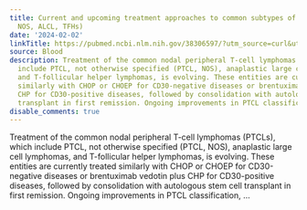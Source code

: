 ```yaml
---
title: Current and upcoming treatment approaches to common subtypes of PTCL (PTCL
  NOS, ALCL, TFHs)
date: '2024-02-02'
linkTitle: https://pubmed.ncbi.nlm.nih.gov/38306597/?utm_source=curl&utm_medium=rss&utm_campaign=journals&utm_content=7603509&fc=None&ff=20240203170617&v=2.18.0
source: Blood
description: Treatment of the common nodal peripheral T-cell lymphomas (PTCLs), which
  include PTCL, not otherwise specified (PTCL, NOS), anaplastic large cell lymphomas,
  and T-follicular helper lymphomas, is evolving. These entities are currently treated
  similarly with CHOP or CHOEP for CD30-negative diseases or brentuximab vedotin plus
  CHP for CD30-positive diseases, followed by consolidation with autologous stem cell
  transplant in first remission. Ongoing improvements in PTCL classification, ...
disable_comments: true
---
```

Treatment of the common nodal peripheral T-cell lymphomas (PTCLs), which include PTCL, not otherwise specified (PTCL, NOS), anaplastic large cell lymphomas, and T-follicular helper lymphomas, is evolving. These entities are currently treated similarly with CHOP or CHOEP for CD30-negative diseases or brentuximab vedotin plus CHP for CD30-positive diseases, followed by consolidation with autologous stem cell transplant in first remission. Ongoing improvements in PTCL classification, ...